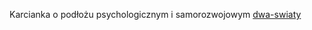 Karcianka o podłożu psychologicznym i samorozwojowym
[dwa-swiaty](/Users/mj/Library/Mobile%20Documents/iCloud~md~obsidian/Documents/README.md)
